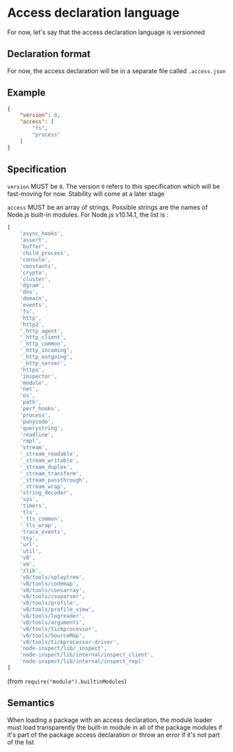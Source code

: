 # Access declaration language

For now, let's say that the access declaration language is versionned


## Declaration format

For now, the access declaration will be in a separate file called `.access.json`


## Example

```json
{
    "version": 0,
    "access": [
        "fs",
        "process"
    ]
}
```


## Specification

`version` MUST be `0`. The version `0` refers to this specification which will be fast-moving for now. Stability will come at a later stage

`access` MUST be an array of strings. Possible strings are the names of Node.js built-in modules. For Node.js v10.14.1, the list is : 

```js
[ 
    'async_hooks',
    'assert',
    'buffer',
    'child_process',
    'console',
    'constants',
    'crypto',
    'cluster',
    'dgram',
    'dns',
    'domain',
    'events',
    'fs',
    'http',
    'http2',
    '_http_agent',
    '_http_client',
    '_http_common',
    '_http_incoming',
    '_http_outgoing',
    '_http_server',
    'https',
    'inspector',
    'module',
    'net',
    'os',
    'path',
    'perf_hooks',
    'process',
    'punycode',
    'querystring',
    'readline',
    'repl',
    'stream',
    '_stream_readable',
    '_stream_writable',
    '_stream_duplex',
    '_stream_transform',
    '_stream_passthrough',
    '_stream_wrap',
    'string_decoder',
    'sys',
    'timers',
    'tls',
    '_tls_common',
    '_tls_wrap',
    'trace_events',
    'tty',
    'url',
    'util',
    'v8',
    'vm',
    'zlib',
    'v8/tools/splaytree',
    'v8/tools/codemap',
    'v8/tools/consarray',
    'v8/tools/csvparser',
    'v8/tools/profile',
    'v8/tools/profile_view',
    'v8/tools/logreader',
    'v8/tools/arguments',
    'v8/tools/tickprocessor',
    'v8/tools/SourceMap',
    'v8/tools/tickprocessor-driver',
    'node-inspect/lib/_inspect',
    'node-inspect/lib/internal/inspect_client',
    'node-inspect/lib/internal/inspect_repl'
]
```

(from `require("module").builtinModules`)


## Semantics

When loading a package with an access declaration, the module loader must load transparently the built-in module in all of the package modules if it's part of the package access declaration or throw an error if it's not part of the list
